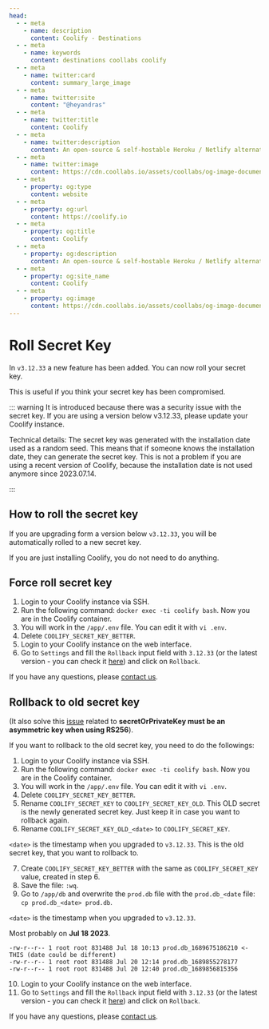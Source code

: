 ```yaml
---
head:
  - - meta
    - name: description
      content: Coolify - Destinations
  - - meta
    - name: keywords
      content: destinations coollabs coolify
  - - meta
    - name: twitter:card
      content: summary_large_image
  - - meta
    - name: twitter:site
      content: "@heyandras"
  - - meta
    - name: twitter:title
      content: Coolify
  - - meta
    - name: twitter:description
      content: An open-source & self-hostable Heroku / Netlify alternative.
  - - meta
    - name: twitter:image
      content: https://cdn.coollabs.io/assets/coollabs/og-image-documentation.png
  - - meta
    - property: og:type
      content: website
  - - meta
    - property: og:url
      content: https://coolify.io
  - - meta
    - property: og:title
      content: Coolify
  - - meta
    - property: og:description
      content: An open-source & self-hostable Heroku / Netlify alternative.
  - - meta
    - property: og:site_name
      content: Coolify
  - - meta
    - property: og:image
      content: https://cdn.coollabs.io/assets/coollabs/og-image-documentation.png
---
```


# Roll Secret Key

In `v3.12.33` a new feature has been added. You can now roll your secret key.

This is useful if you think your secret key has been compromised.

::: warning
It is introduced because there was a security issue with the secret key. If you are using a version below v3.12.33, please update your Coolify instance.

Technical details: The secret key was generated with the installation date used as a random seed. This means that if someone knows the installation date, they can generate the secret key. This is not a problem if you are using a recent version of Coolify, because the installation date is not used anymore since 2023.07.14.

:::

## How to roll the secret key

If you are upgrading form a version below `v3.12.33`, you will be automatically rolled to a new secret key.

If you are just installing Coolify, you do not need to do anything.

## Force roll secret key

1. Login to your Coolify instance via SSH.
2. Run the following command: `docker exec -ti coolify bash`. Now you are in the Coolify container.
3. You will work in the `/app/.env` file. You can edit it with `vi .env`.
4. Delete `COOLIFY_SECRET_KEY_BETTER`.
5. Login to your Coolify instance on the web interface.
6. Go to `Settings` and fill the `Rollback` input field with `3.12.33` (or the latest version - you can check it [here](https://get.coollabs.io/versions.json)) and click on `Rollback`.

If you have any questions, please [contact us](../contact.md).

## Rollback to old secret key

(It also solve this [issue](https://github.com/coollabsio/coolify/issues/1148) related to **secretOrPrivateKey must be an asymmetric key when using RS256**).

If you want to rollback to the old secret key, you need to do the followings:

1. Login to your Coolify instance via SSH.
2. Run the following command: `docker exec -ti coolify bash`. Now you are in the Coolify container.
3. You will work in the `/app/.env` file. You can edit it with `vi .env`.
4. Delete `COOLIFY_SECRET_KEY_BETTER`.
5. Rename `COOLIFY_SECRET_KEY` to `COOLIFY_SECRET_KEY_OLD`. This OLD secret is the newly generated secret key. Just keep it in case you want to rollback again.
6. Rename `COOLIFY_SECRET_KEY_OLD_<date>` to `COOLIFY_SECRET_KEY`. 
   
  `<date>` is the timestamp when you upgraded to `v3.12.33`. This is the old secret key, that you want to rollback to.

7. Create `COOLIFY_SECRET_KEY_BETTER` with the same as `COOLIFY_SECRET_KEY` value, created in step 6.
8.  Save the file: `:wq`.
9.  Go to `/app/db` and overwrite the `prod.db` file with the `prod.db_<date` file: `cp prod.db_<date> prod.db`.
    
  `<date>` is the timestamp when you upgraded to `v3.12.33`. 
    
  Most probably on **Jul 18 2023**.

```
-rw-r--r-- 1 root root 831488 Jul 18 10:13 prod.db_1689675186210 <- THIS (date could be different)
-rw-r--r-- 1 root root 831488 Jul 20 12:14 prod.db_1689855278177
-rw-r--r-- 1 root root 831488 Jul 20 12:40 prod.db_1689856815356
```

10.  Login to your Coolify instance on the web interface.
11.  Go to `Settings` and fill the `Rollback` input field with `3.12.33` (or the latest version - you can check it [here](https://get.coollabs.io/versions.json)) and click on `Rollback`.

If you have any questions, please [contact us](../contact.md).
